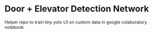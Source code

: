 # Door + Elevator Detection Network

Helper repo to train tiny yolo v3 on custom data in google colaboratory notebook
